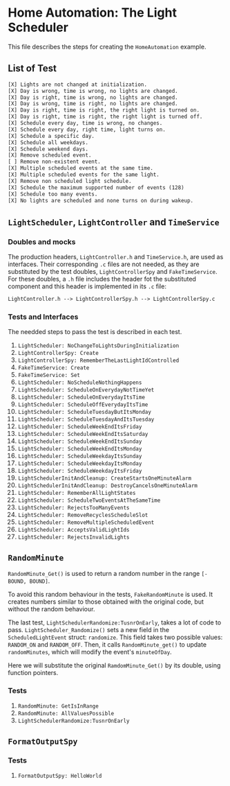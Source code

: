 # Home Automation: The Light Scheduler

This file describes the steps for creating the  `HomeAutomation` example.

## List of Test

```txt
[X] Lights are not changed at initialization.
[X] Day is wrong, time is wrong, no lights are changed.
[X] Day is right, time is wrong, no lights are changed.
[X] Day is wrong, time is right, no lights are changed.
[X] Day is right, time is right, the right light is turned on.
[X] Day is right, time is right, the right light is turned off.
[X] Schedule every day, time is wrong, no changes.
[X] Schedule every day, right time, light turns on.
[X] Schedule a specific day.
[X] Schedule all weekdays.
[X] Schedule weekend days.
[X] Remove scheduled event.
[ ] Remove non-existent event.
[X] Multiple scheduled events at the same time.
[X] Multiple scheduled events for the same light.
[X] Remove non scheduled light schedule.
[X] Schedule the maximum supported number of events (128)
[X] Schedule too many events.
[X] No lights are scheduled and none turns on during wakeup.
```

## `LightScheduler`, `LightController` and `TimeService`

### Doubles and mocks

The production headers, `LightController.h` and `TimeService.h`, are used as interfaces. Their corresponding `.c` files are not needed, as they are substituted by the test doubles, `LightControllerSpy` and `FakeTimeService`. For these doubles, a `.h` file includes the header fot the substituted component and this header is implemented in its `.c` file:

```txt
LightController.h --> LightControllerSpy.h --> LightControllerSpy.c
```


### Tests and Interfaces

The needded steps to pass the test is described in each test.

1. `LightScheduler: NoChangeToLightsDuringInitialization`
1. `LightControllerSpy: Create`
1. `LightControllerSpy: RememberTheLastLightIdControlled`
1. `FakeTimeService: Create`
1. `FakeTimeService: Set`
1. `LightScheduler: NoScheduleNothingHappens`
1. `LightScheduler: ScheduleOnEverydayNotTimeYet`
1. `LightScheduler: ScheduleOnEverydayItsTime`
1. `LightScheduler: ScheduleOffEverydayItsTime`
1. `LightScheduler: ScheduleTuesdayButItsMonday`
1. `LightScheduler: ScheduleTuesdayAndItsTuesday`
1. `LightScheduler: ScheduleWeekEndItsFriday`
1. `LightScheduler: ScheduleWeekEndItsSaturday`
1. `LightScheduler: ScheduleWeekEndItsSunday`
1. `LightScheduler: ScheduleWeekEndItsMonday`
1. `LightScheduler: ScheduleWeekdayItsSunday`
1. `LightScheduler: ScheduleWeekdayItsMonday`
1. `LightScheduler: ScheduleWeekdayItsFriday`
1. `LightSchedulerInitAndCleanup: CreateStartsOneMinuteAlarm`
1. `LightSchedulerInitAndCleanup: DestroyCancelsOneMinuteAlarm`
1. `LightScheduler: RememberAllLightStates`
1. `LightScheduler: ScheduleTwoEventsAtTheSameTime`
1. `LightScheduler: RejectsTooManyEvents`
1. `LightScheduler: RemoveRecyclesScheduleSlot`
1. `LightScheduler: RemoveMultipleScheduledEvent`
1. `LightScheduler: AcceptsValidLightIds`
1. `LightScheduler: RejectsInvalidLights`


## `RandomMinute`

`RandomMinute_Get()` is used to return a random number in the range `[-BOUND, BOUND]`.

To avoid this random behaviour in the tests, `FakeRandomMinute` is used. It creates numbers similar to those obtained with the original code, but without the random behaviour.

The last test, `LightSchedulerRandomize:TusnrOnEarly`, takes a lot of code to pass. `LightScheduler_Randomize()` sets a new field in the `ScheduledLightEvent` struct: `randomize`. This field takes two possible values: `RANDOM_ON` and `RANDOM_OFF`. Then, it calls `RandomMinute_get()` to update `randomMinutes`, which will modify the event's `minuteOfDay`.

Here we will substitute the original `RamdomMinute_Get()` by its double, using function pointers.

### Tests

1. `RandomMinute: GetIsInRange`
1. `RandomMinute: AllValuesPossible`
1. `LightSchedulerRandomize:TusnrOnEarly`


## `FormatOutputSpy`

### Tests

1. `FormatOutputSpy: HelloWorld`
